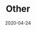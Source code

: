 ---
slug: other
title: Other
order: 9
description: "Other"
date: 2020-04-24
works: [
		{ image: "other_0.jpg", "title": "Untitled", "year": "2020", "dimensions": "40x50", "materials": "oil stick on cotton canvas" },
		{ image: "other_1.jpg", "title": "Untitled", "year": "2020", "dimensions": "75x90", "materials": "marker pen on cotton pasted on canvas" },
		{ image: "other_2.jpg", "title": "Untitled", "year": "2020", "dimensions": "75x95", "materials": "oil on cotton canvas" },
		{ image: "other_3.jpg", "title": "Untitled", "year": "2020", "dimensions": "87x99", "materials": "marker pen on cotton with artist frame" },
		{ image: "other_4.jpg", "title": "Untitled", "year": "2020", "dimensions": "35x45", "materials": "oil on cotton" },
		{ image: "other_5.jpg", "title": "Untitled", "year": "2020", "dimensions": "150x75", "materials": "marker pen on cotton with artist frame" },
		{ image: "other_6.jpg", "title": "Shipping crate (Untitled)", "year": "2019", "dimensions": "162x145x46", "materials": "plywood, laths, screws, staples" },
		{ image: "other_7.jpg", "title": "Untitled (Bzzzzz)", "year": "2019", "dimensions": "35x45", "materials": "oil on cotton canvas" },
		{ image: "other_8.jpg", "title": "Untitled (SALLY)", "year": "2019", "dimensions": "variable dimensions", "materials": "oil and marker pen on cotton canvas" },
        { image: "other_9.jpg", "title": "Untitled", "year": 2022, "dimensions": "50x60", "materials": "Pencil on paper, blackmorph on jute canvas" }
]
---